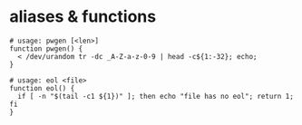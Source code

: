 # aliases & functions

    # usage: pwgen [<len>]
    function pwgen() {
      < /dev/urandom tr -dc _A-Z-a-z-0-9 | head -c${1:-32}; echo;
    }

    # usage: eol <file>
    function eol() {
      if [ -n "$(tail -c1 ${1})" ]; then echo "file has no eol"; return 1; fi
    }
